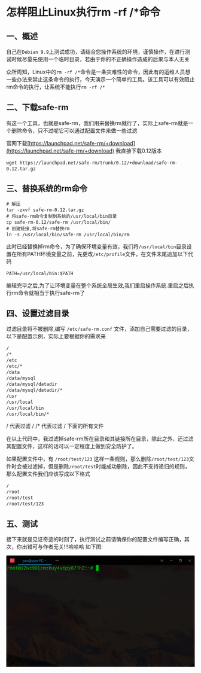 # 怎样阻止Linux执行rm -rf /*命令

## 一、概述

自己在`Debian 9.9`上测试成功，请结合您操作系统的环境，谨慎操作，在进行测试时候尽量先使用一个临时目录，若由于你的不正确操作造成的后果与本人无关

众所周知，Linux中的`rm -rf /*`命令是一条灾难性的命令，因此有的运维人员想一些办法来禁止这条命令的执行，今天演示一个简单的工具。该工具可以有效阻止rm命令的执行，让系统不能执行`rm -rf /*`

## 二、下载safe-rm

有这一个工具，也就是safe-rm，我们用来替换rm就行了，实际上safe-rm就是一个删除命令，只不过呢它可以通过配置文件来做一些过滤

官网下载[https://launchpad.net/safe-rm/+download](https://launchpad.net/safe-rm/+download)
我直接下载0.12版本

```shell
wget https://launchpad.net/safe-rm/trunk/0.12/+download/safe-rm-0.12.tar.gz
```

## 三、替换系统的rm命令

```shell
# 解压
tar -zxvf safe-rm-0.12.tar.gz
# 将safe-rm命令复制到系统的/usr/local/bin目录
cp safe-rm-0.12/safe-rm /usr/local/bin/
# 创建链接,将safe-rm替换rm
ln -s /usr/local/bin/safe-rm /usr/local/bin/rm
```

此时已经替换掉rm命令，为了确保环境变量有效，我们将`/usr/local/bin`目录设置在所有PATH环境变量之前，先更改`/etc/profile`文件，在文件末尾追加以下代码

```shell
PATH=/usr/local/bin:$PATH
```

编辑完毕之后,为了让环境变量在整个系统全局生效,我们重启操作系统.重启之后执行rm命令就相当于执行safe-rm了

## 四、设置过滤目录

过滤目录将不被删除,编写 `/etc/safe-rm.conf` 文件，添加自己需要过滤的目录，以下是配置示例，实际上要根据你的需求来

```shell
/
/*
/etc
/etc/*
/data
/data/mysql
/data/mysql/datadir
/data/mysql/datadir/*
/usr
/usr/local
/usr/local/bin
/usr/local/bin/*
```

/ 代表过滤 /
/* 代表过滤 / 下面的所有文件

在以上代码中，我过滤掉safe-rm所在目录和其链接所在目录，除此之外，还过滤其配置文件，这样的话可以一定程度上做到安全防护了。

如果配置文件中，有 `/root/test/123` 这样一条规则，那么删除`/root/test/123`文件时会被过滤掉，但是删除`/root/test`时能成功删除，因此不支持递归的规则，那么配置文件我们应该写成以下格式

```shell
/
/root
/root/test
/root/test/123
```

## 五、测试

接下来就是见证奇迹的时刻了，执行测试之前请确保你的配置文件编写正确，其次，你出错可与作者无关!!!哈哈哈
如下图:

![深度录屏_deepin-terminal_20191208125523.gif](../img/10-01.gif)
